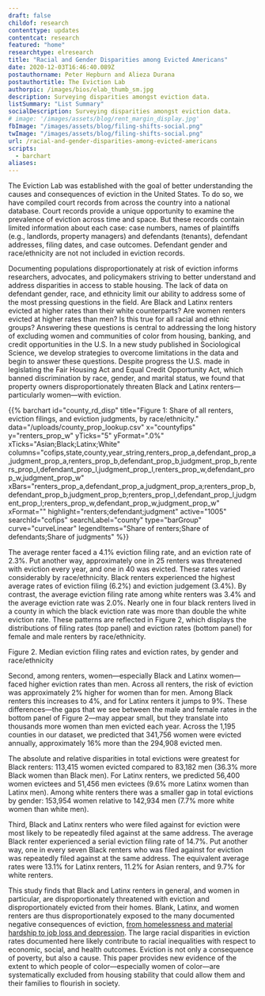 ```yaml
---
draft: false
childof: research
contenttype: updates
contentcat: research
featured: "home"
researchtype: elresearch
title: "Racial and Gender Disparities among Evicted Americans"
date: 2020-12-03T16:46:40.089Z
postauthorname: Peter Hepburn and Alieza Durana
postauthortitle: The Eviction Lab
authorpic: /images/bios/elab_thumb_sm.jpg
description: Surveying disparities amongst eviction data.
listSummary: "List Summary"
socialDescription: Surveying disparities amongst eviction data.
# image: '/images/assets/blog/rent_margin_display.jpg'
fbImage: "/images/assets/blog/filing-shifts-social.png"
twImage: "/images/assets/blog/filing-shifts-social.png"
url: /racial-and-gender-disparities-among-evicted-americans
scripts:
  - barchart
aliases:
---
```


The Eviction Lab was established with the goal of better understanding the causes and consequences of eviction in the United States. To do so, we have compiled court records from across the country into a national database. Court records provide a unique opportunity to examine the prevalence of eviction across time and space. But these records contain limited information about each case: case numbers, names of plaintiffs (e.g., landlords, property managers) and defendants (tenants), defendant addresses, filing dates, and case outcomes. Defendant gender and race/ethnicity are not not included in eviction records.

Documenting populations disproportionately at risk of eviction informs researchers, advocates, and policymakers striving to better understand and address disparities in access to stable housing. The lack of data on defendant gender, race, and ethnicity limit our ability to address some of the most pressing questions in the field. Are Black and Latinx renters evicted at higher rates than their white counterparts? Are women renters evicted at higher rates than men? Is this true for all racial and ethnic groups? Answering these questions is central to addressing the long history of excluding women and communities of color from housing, banking, and credit opportunities in the U.S. In a new study published in Sociological Science, we develop strategies to overcome limitations in the data and begin to answer these questions. Despite progress the U.S. made in legislating the Fair Housing Act and Equal Credit Opportunity Act, which banned discrimination by race, gender, and marital status, we found that property owners disproportionately threaten Black and Latinx renters—particularly women—with eviction.

{{% barchart id="county_rd_disp" title="Figure 1: Share of all renters, eviction filings, and eviction judgments, by race/ethnicity." data="/uploads/county_prop_lookup.csv" x="countyfips" y="renters_prop_w" yTicks="5" yFormat=".0%" xTicks="Asian;Black;Latinx;White" columns="cofips,state,county,year_string,renters_prop_a,defendant_prop_a,judgment_prop_a,renters_prop_b,defendant_prop_b,judgment_prop_b,renters_prop_l,defendant_prop_l,judgment_prop_l,renters_prop_w,defendant_prop_w,judgment_prop_w" xBars="renters_prop_a,defendant_prop_a,judgment_prop_a;renters_prop_b,defendant_prop_b,judgment_prop_b;renters_prop_l,defendant_prop_l,judgment_prop_l;renters_prop_w,defendant_prop_w,judgment_prop_w" xFormat="" highlight="renters;defendant;judgment" active="1005" searchId="cofips" searchLabel="county" type="barGroup" curve="curveLinear" legendItems="Share of renters;Share of defendants;Share of judgments" %}}

The average renter faced a 4.1% eviction filing rate, and an eviction rate of 2.3%. Put another way, approximately one in 25 renters was threatened with eviction every year, and one in 40 was evicted. These rates varied considerably by race/ethnicity. Black renters experienced the highest average rates of eviction filing (6.2%) and eviction judgement (3.4%). By contrast, the average eviction filing rate among white renters was 3.4% and the average eviction rate was 2.0%. Nearly one in four black renters lived in a county in which the black eviction rate was more than double the white eviction rate. These patterns are reflected in Figure 2, which displays the distributions of filing rates (top panel) and eviction rates (bottom panel) for female and male renters by race/ethnicity.

Figure 2. Median eviction filing rates and eviction rates, by gender and race/ethnicity

Second, among renters, women—especially Black and Latinx women—faced higher eviction rates than men. Across all renters, the risk of eviction was approximately 2% higher for women than for men. Among Black renters this increases to 4%, and for Latinx renters it jumps to 9%. These differences—the gaps that we see between the male and female rates in the bottom panel of Figure 2—may appear small, but they translate into thousands more women than men evicted each year. Across the 1,195 counties in our dataset, we predicted that 341,756 women were evicted annually, approximately 16% more than the 294,908 evicted men.

The absolute and relative disparities in total evictions were greatest for Black renters: 113,415 women evicted compared to 83,182 men (36.3% more Black women than Black men).
For Latinx renters, we predicted 56,400 women evictees and 51,456 men evictees (9.6% more Latinx women than Latinx men).
Among white renters there was a smaller gap in total evictions by gender: 153,954 women relative to 142,934 men (7.7% more white women than white men).

Third, Black and Latinx renters who were filed against for eviction were most likely to be repeatedly filed against at the same address. The average Black renter experienced a serial eviction filing rate of 14.7%. Put another way, one in every seven Black renters who was filed against for eviction was repeatedly filed against at the same address. The equivalent average rates were 13.1% for Latinx renters, 11.2% for Asian renters, and 9.7% for white renters.

This study finds that Black and Latinx renters in general, and women in particular, are disproportionately threatened with eviction and disproportionately evicted from their homes. Blank, Latinx, and women renters are thus disproportionately exposed to the many documented negative consequences of eviction, [from homelessness and material hardship to job loss and depression](https://academic.oup.com/sf/article-abstract/94/1/295/1754025). The large racial disparities in eviction rates documented here likely contribute to racial inequalities with respect to economic, social, and health outcomes. Eviction is not only a consequence of poverty, but also a cause. This paper provides new evidence of the extent to which people of color—especially women of color—are systematically excluded from housing stability that could allow them and their families to flourish in society.
